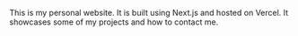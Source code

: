 This is my personal website. It is built using Next.js and hosted on Vercel. It showcases some of my projects and how to contact me.
